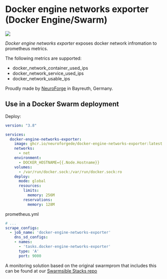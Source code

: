 # Docker engine networks exporter (Docker Engine/Swarm)

![](https://img.shields.io/docker/pulls/neuroforgede/docker-engine-networks-exporter.svg)

*Docker engine networks exporter* exposes docker network infromation to prometheus metrics.

The following metrics are supported:
- docker_network_container_used_ips
- docker_network_service_used_ips
- docker_network_usable_ips


Proudly made by [NeuroForge](https://neuroforge.de/) in Bayreuth, Germany.

## Use in a Docker Swarm deployment

Deploy:

```yaml
version: "3.8"

services:
  docker-engine-networks-exporter:
    image: ghcr.io/neuroforgede/docker-engine-networks-exporter:latest
    networks:
      - net
    environment:
      - DOCKER_HOSTNAME={{.Node.Hostname}}
    volumes:
      - /var/run/docker.sock:/var/run/docker.sock:ro
    deploy:
      mode: global
      resources:
        limits:
          memory: 256M
        reservations:
          memory: 128M
```

prometheus.yml

```yaml
# ...
scrape_configs:
  - job_name: 'docker-engine-networks-exporter'
    dns_sd_configs:
    - names:
      - 'tasks.docker-engine-networks-exporter'
      type: 'A'
      port: 9000
```

A monitoring solution based on the original swarmprom that includes this can be found at our [Swarmsible Stacks repo](https://github.com/neuroforgede/swarmsible-stacks)
